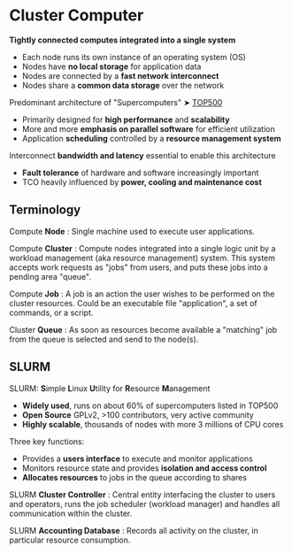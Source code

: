 
# Cluster Computer

**Tightly connected computes integrated into a single system**

- Each node runs its own instance of an operating system (OS)
- Nodes have **no local storage** for application data 
- Nodes are connected by a **fast network interconnect**
- Nodes share a **common data storage** over the network 

Predominant architecture of "Supercomputers" ➤ [TOP500](http://top500.org/)

- Primarily designed for **high performance** and **scalability**
- More and more **emphasis on parallel software** for efficient utilization 
- Application **scheduling** controlled by a **resource management system**

Interconnect **bandwidth and latency** essential to enable this architecture

- **Fault tolerance** of hardware and software increasingly important
- TCO heavily influenced by **power, cooling and maintenance cost**

## Terminology

Compute **Node**
: Single machine used to execute user applications.

Compute **Cluster**
: Compute nodes integrated into a single logic unit by a workload management
(aka resource management) system. This system accepts work requests as "jobs"
from users, and puts these jobs into a pending area "queue".

Compute **Job** 
: A job is an action the user wishes to be performed on the cluster resources. 
Could be an executable file "application", a set of commands, or a script.

Cluster **Queue**
: As soon as resources become available a "matching" job from the queue is 
selected and send to the node(s).

## SLURM

SLURM: **S**imple **L**inux **U**tility for **R**esource **M**anagement

- **Widely used**, runs on about 60% of supercomputers listed in TOP500
- **Open Source** GPLv2, &gt;100 contributors, very active community
- **Highly scalable**, thousands of nodes with more 3 millions of CPU cores

Three key functions:

- Provides a **users interface** to execute and monitor applications
- Monitors resource state and provides **isolation and access control**
- **Allocates resources** to jobs in the queue according to shares

SLURM **Cluster Controller**
: Central entity interfacing the cluster to users and operators, runs the job 
scheduler (workload manager) and handles all communication within the cluster.

SLURM **Accounting Database**
: Records all activity on the cluster, in particular resource consumption.

